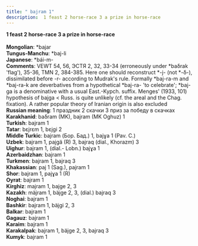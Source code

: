 ```yaml
---
title: " bajram 1"
description:  1 feast 2 horse-race 3 a prize in horse-race
---
```

<strong> 1 feast 2 horse-race 3 a prize in horse-race</strong><br><br>
<strong>Mongolian</strong>:  *bajar<br>
<strong>Tungus-Manchu</strong>:  *baj-li<br>
<strong>Japanese</strong>:  *bái-m-<br>
<strong>Comments</strong>:  VEWT 54, 56, ЭСТЯ 2, 32, 33-34 (erroneously under *baδrak 'flag'), 35-36, TMN 2, 384-385. Here one should reconstruct *-j- (not *-δ-), dissimilated before -r- according to Mudrak's rule. Formally *baj-ra-m and *baj-ra-k are deverbatives from a hypothetical *baj-ra- 'to celebrate'; *baj-ga is a denominative with a usual East.-Kypch. suffix. Menges' (1933, 101) hypothesis of bajga < Russ. is quite unlikely (cf. the areal and the Chag. fixation). A rather popular theory of Iranian origin is also excluded<br>
<strong>Russian meaning</strong>:  1 праздник 2 скачки 3 приз за победу в скачках<br>
<strong>Karakhanid</strong>:  baδram (MK), bajram (MK Oghuz) 1<br>
<strong>Turkish</strong>:  bajram 1<br>
<strong>Tatar</strong>:  bɛjrɛm 1, bɛjgi 2<br>
<strong>Middle Turkic</strong>:  bajram (Бор. Бад.) 1, bajɣa 1 (Pav. C.)<br>
<strong>Uzbek</strong>:  bajram 1, pajgä (R) 3, bajraq (dial., Khorazm) 3<br>
<strong>Uighur</strong>:  bajram 1, (dial.- Lobn.) bajɣa 1<br>
<strong>Azerbaidzhan</strong>:  bajram 1<br>
<strong>Turkmen</strong>:  bajram 1, bajraq 3<br>
<strong>Khakassian</strong>:  paj 1 (Sag.), pajram 1<br>
<strong>Shor</strong>:  bajram 1, pajɣa 1 (R)<br>
<strong>Oyrat</strong>:  bajram 1<br>
<strong>Kirghiz</strong>:  majram 1, bajge 2, 3<br>
<strong>Kazakh</strong>:  mäjram 1, bäjge 2, 3, (dial.) bajraq 3<br>
<strong>Noghai</strong>:  bajram 1<br>
<strong>Bashkir</strong>:  bajram 1, bäjgi 2, 3<br>
<strong>Balkar</strong>:  bajram 1<br>
<strong>Gagauz</strong>:  bajram 1<br>
<strong>Karaim</strong>:  bajram 1<br>
<strong>Karakalpak</strong>:  bajram 1, bäjge 2, 3, bajraq 3<br>
<strong>Kumyk</strong>:  bajram 1<br>



